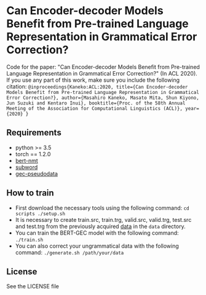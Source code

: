 # Can Encoder-decoder Models Benefit from Pre-trained Language Representation in Grammatical Error Correction?
Code for the paper: "Can Encoder-decoder Models Benefit from Pre-trained Language Representation in Grammatical Error Correction?" (In ACL 2020).
If you use any part of this work, make sure you include the following citation:
``
@inproceedings{Kaneko:ACL:2020,
    title={Can Encoder-decoder Models Benefit from Pre-trained Language Representation in Grammatical Error Correction?},
    author={Masahiro Kaneko, Masato Mita, Shun Kiyono, Jun Suzuki and Kentaro Inui},
            booktitle={Proc. of the 58th Annual Meeting of the Association for Computational Linguistics (ACL)},
    year={2020}
}
                ``
## Requirements
- python >= 3.5
- torch == 1.2.0
- [bert-nmt](https://github.com/bert-nmt/bert-nmt)
- [subword](https://github.com/rsennrich/subword-nmt)
- [gec-pseudodata](https://github.com/butsugiri/gec-pseudodata)

## How to train
- First download the necessary tools using the following command:
``
cd scripts
./setup.sh
``
- It is necessary to create train.src, train.trg, valid.src, valid.trg, test.src and test.trg from the previously acquired [data](https://www.cl.cam.ac.uk/research/nl/bea2019st/) in the `data` directory.
- You can train the BERT-GEC model with the following command:
``
./train.sh
``
- You can also correct your ungrammatical data with the following command:
``
./generate.sh /path/your/data
``

## License
See the LICENSE file